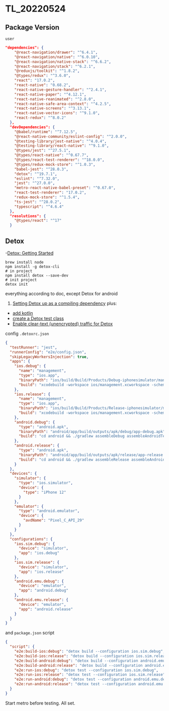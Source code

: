 # TL_20220524

## Package Version

`user`
```json
"dependencies": {
    "@react-navigation/drawer": "^6.4.1",
    "@react-navigation/native": "^6.0.10",
    "@react-navigation/native-stack": "^6.6.2",
    "@react-navigation/stack": "^6.2.1",
    "@reduxjs/toolkit": "^1.8.2",
    "@types/redux": "^3.6.0",
    "react": "17.0.2",
    "react-native": "0.68.2",
    "react-native-gesture-handler": "^2.4.1",
    "react-native-paper": "^4.12.1",
    "react-native-reanimated": "^2.8.0",
    "react-native-safe-area-context": "^4.2.5",
    "react-native-screens": "^3.13.1",
    "react-native-vector-icons": "^9.1.0",
    "react-redux": "^8.0.2"
  },
  "devDependencies": {
    "@babel/runtime": "^7.12.5",
    "@react-native-community/eslint-config": "^2.0.0",
    "@testing-library/jest-native": "^4.0.4",
    "@testing-library/react-native": "^9.1.0",
    "@types/jest": "^27.5.1",
    "@types/react-native": "^0.67.7",
    "@types/react-test-renderer": "^18.0.0",
    "@types/redux-mock-store": "^1.0.3",
    "babel-jest": "^28.0.3",
    "detox": "^19.7.1",
    "eslint": "^7.32.0",
    "jest": "^27.0.0",
    "metro-react-native-babel-preset": "^0.67.0",
    "react-test-renderer": "17.0.2",
    "redux-mock-store": "^1.5.4",
    "ts-jest": "^28.0.2",
    "typescript": "^4.6.4"
  },
  "resolutions": {
    "@types/react": "^17"
  }
```

## Detox


-[Detox: Getting Started](https://wix.github.io/Detox/docs/introduction/getting-started)

```shell
brew install node
npm install -g detox-cli
# in project
npm install detox --save-dev
# init project
detox init
```
everything according to doc, except Detox for android
1. [Setting Detox up as a compiling dependency​](https://wix.github.io/Detox/docs/introduction/android#setting-detox-up-as-a-compiling-dependency)
plus: 
- [add kotlin](https://wix.github.io/Detox/docs/introduction/android#setting-detox-up-as-a-compiling-dependency)
- [create a Detox test class](https://wix.github.io/Detox/docs/introduction/android#setting-detox-up-as-a-compiling-dependency)
- [Enable clear-text (unencrypted) traffic for Detox​](https://wix.github.io/Detox/docs/introduction/android#6-enable-clear-text-unencrypted-traffic-for-detox)

config `.detoxrc.json`
```json
{
  "testRunner": "jest",
  "runnerConfig": "e2e/config.json",
  "skipLegacyWorkersInjection": true,
  "apps": {
    "ios.debug": {
      "name": "management",
      "type": "ios.app",
      "binaryPath": "ios/build/Build/Products/Debug-iphonesimulator/management.app",
      "build": "xcodebuild -workspace ios/management.xcworkspace -scheme management -configuration Debug -sdk iphonesimulator -derivedDataPath ios/build"
    },
    "ios.release": {
      "name": "management",
      "type": "ios.app",
      "binaryPath": "ios/build/Build/Products/Release-iphonesimulator/management.app",
      "build": "xcodebuild -workspace ios/management.xcworkspace -scheme management -configuration Debug -sdk iphonesimulator -derivedDataPath ios/build"
    },
    "android.debug": {
      "type": "android.apk",
      "binaryPath": "android/app/build/outputs/apk/debug/app-debug.apk",
      "build": "cd android && ./gradlew assembleDebug assembleAndroidTest -DtestBuildType=debug && cd .."
    },
    "android.release": {
      "type": "android.apk",
      "binaryPath": "android/app/build/outputs/apk/release/app-release.apk",
      "build": "cd android && ./gradlew assembleRelease assembleAndroidTest -DtestBuildType=release && cd .."
    }
  },
  "devices": {
    "simulator": {
      "type": "ios.simulator",
      "device": {
        "type": "iPhone 12"
      }
    },
    "emulator": {
      "type": "android.emulator",
      "device": {
        "avdName": "Pixel_C_API_29"
      }
    }
  },
  "configurations": {
    "ios.sim.debug": {
      "device": "simulator",
      "app": "ios.debug"
    },
    "ios.sim.release": {
      "device": "simulator",
      "app": "ios.release"
    },
    "android.emu.debug": {
      "device": "emulator",
      "app": "android.debug"
    },
    "android.emu.release": {
      "device": "emulator",
      "app": "android.release"
    }
  }
}
```
and `package.json` script
```json
{
  "script": {
    "e2e:build-ios:debug": "detox build --configuration ios.sim.debug",
    "e2e:build-ios:release": "detox build --configuration ios.sim.release",
    "e2e:build-android:debug": "detox build --configuration android.emu.debug",
    "e2e:build-android:release": "detox build --configuration android.emu.release",
    "e2e:run-ios:debug": "detox test --configuration ios.sim.debug",
    "e2e:run-ios:release": "detox test --configuration ios.sim.release",
    "e2e:run-android:debug": "detox test --configuration android.emu.debug",
    "e2e:run-android:release": "detox test --configuration android.emu.release"
  }
}
```

Start metro before testing.
All set.

